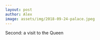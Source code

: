 ```yaml
---
layout: post
author: Alex
image: assets/img/2018-09-24-palace.jpeg
---
```


Second: a visit to the Queen
